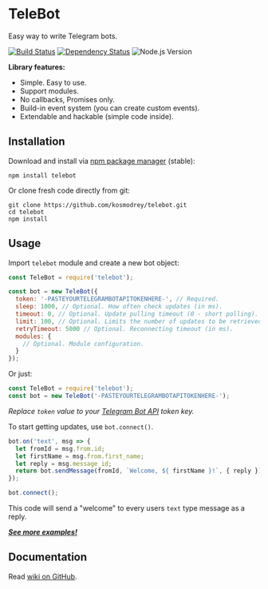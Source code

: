 # TeleBot

Easy way to write Telegram bots.

[![Build Status](https://travis-ci.org/kosmodrey/telebot.svg?branch=dev)](https://travis-ci.org/kosmodrey/telebot) [![Dependency Status](https://david-dm.org/kosmodrey/telebot.svg)](https://david-dm.org/kosmodrey/telebot) ![Node.js Version](http://img.shields.io/node/v/telebot.svg)

**Library features:**

- Simple. Easy to use.
- Support modules.
- No callbacks, Promises only.
- Build-in event system (you can create custom events).
- Extendable and hackable (simple code inside).

## Installation

Download and install via [npm package manager](https://www.npmjs.com/package/telebot) (stable):

```
npm install telebot
```

Or clone fresh code directly from git:

```
git clone https://github.com/kosmodrey/telebot.git
cd telebot
npm install
```

## Usage

Import `telebot` module and create a new bot object:

```js
const TeleBot = require('telebot');

const bot = new TeleBot({
  token: '-PASTEYOURTELEGRAMBOTAPITOKENHERE-', // Required.
  sleep: 1000, // Optional. How often check updates (in ms).
  timeout: 0, // Optional. Update pulling timeout (0 - short polling).
  limit: 100, // Optional. Limits the number of updates to be retrieved.
  retryTimeout: 5000 // Optional. Reconnecting timeout (in ms).
  modules: {
    // Optional. Module configuration.
  }
});
```

Or just:

```js
const TeleBot = require('telebot');
const bot = new TeleBot('-PASTEYOURTELEGRAMBOTAPITOKENHERE-');
```

*Replace `token` value to your [Telegram Bot API](https://core.telegram.org/bots#create-a-new-bot) token key.*

To start getting updates, use ```bot.connect()```.

```js
bot.on('text', msg => {
  let fromId = msg.from.id;
  let firstName = msg.from.first_name;
  let reply = msg.message_id;
  return bot.sendMessage(fromId, `Welcome, ${ firstName }!`, { reply });
});

bot.connect();
```

This code will send a "welcome" to every users `text` type message as a reply.

***[See more examples!](/examples)***

## Documentation

Read [wiki on GitHub](https://github.com/kosmodrey/telebot/wiki).
